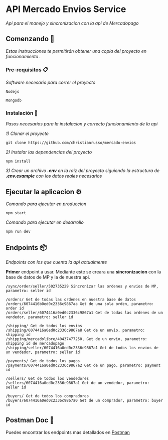 # API Mercado Envios Service

_Api para el manejo y sincronizacion con la api de Mercadopago_

## Comenzando 🚀

_Estas instrucciones te permitirán obtener una copia del proyecto en funcionamiento ._


### Pre-requisitos 📋

_Software necesario para correr el proyecto_

```
Nodejs
```

```
Mongodb
```

### Instalación 🔧

_Pasos necesarios para la instalacion y correcto funcionamiento de la api_

_1) Clonar el proyecto_

```
git clone https://github.com/christianrusso/mercado-envios
```

_2) Instalar las dependencias del proyecto_

```
npm install
```

_3) Crear un archivo **.env** en la raiz del proyecto siguiendo la estructura de **.env.example** con los datos reales necesarios_



## Ejecutar la aplicacion ⚙️

_Comando para ejecutar en produccion_

```
npm start
```
_Comando para ejecutar en desarrollo_

```
npm run dev
```

## Endpoints 📦

_Endpoints con los que cuenta la api actualmente_

**Primer** endpoint a usar. Mediante este se creara una **sincronizacion** con la base de datos de MP y la de nuestra api.
```
/sync/order/seller/502735229 Sincronizar las ordenes y envios de MP, parametro: seller id
```

```
/orders/ Get de todas las ordenes en nuestra base de datos
/orders/6074416b0ed0c2336c9867aa Get de una sola orden, parametro: order id
/orders/seller/6074416a0ed0c2336c9867a1 Get de todas las ordenes de un vendedor, parametro: seller id
```

```
/shipping/ Get de todos los envios
/shipping/6074416a0ed0c2336c9867a8 Get de un envio, parametro: shipping id
/shipping/mercadolibre/40437477250, Get de un envio, parametro: shipping id de mercadopago
/shipping/seller/6074416a0ed0c2336c9867a1 Get de todos los envios de un vendedor, parametro: seller id
```

```
/payments/ Get de todos los pagos
/payments/6074416a0ed0c2336c9867a2 Get de un pago, parametro: payment id
```

```
/sellers/ Get de todos los vendedores
/sellers/6074416a0ed0c2336c9867a1 Get de un vendedor, parametro: seller id
```

```
/buyers/ Get de todos los compradores
/buyers/6074416a0ed0c2336c9867a0 Get de un comprador, parametro: buyer id
```

## Postman Doc 📖

Puedes encontrar los endpoints mas detallados en [Postman](https://documenter.getpostman.com/view/9170091/TzJpiKo5)